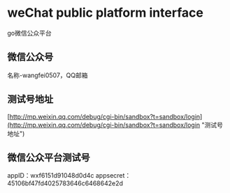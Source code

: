 # weChat public platform interface
go微信公众平台

## 微信公众号
名称-wangfei0507，QQ邮箱

## 测试号地址
[http://mp.weixin.qq.com/debug/cgi-bin/sandbox?t=sandbox/login](http://mp.weixin.qq.com/debug/cgi-bin/sandbox?t=sandbox/login "测试号地址")

## 微信公众平台测试号
appID：wxf6151d91048d0d4c
appsecret：45106bf47fd4025783646c6468642e2d

